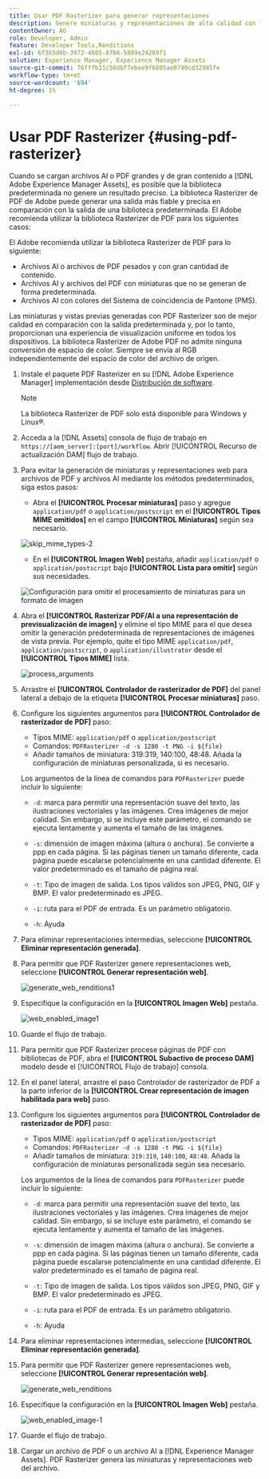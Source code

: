 ```yaml
---
title: Usar PDF Rasterizer para generar representaciones
description: Genere miniaturas y representaciones de alta calidad con la biblioteca Adobe PDF Rasterizer.
contentOwner: AG
role: Developer, Admin
feature: Developer Tools,Renditions
exl-id: 6f365d6b-3972-4885-8766-5889e24289f1
solution: Experience Manager, Experience Manager Assets
source-git-commit: 76fffb11c56dbf7ebee9f6805ae0799cd32985fe
workflow-type: tm+mt
source-wordcount: '694'
ht-degree: 1%

---
```


# Usar PDF Rasterizer {#using-pdf-rasterizer}

Cuando se cargan archivos AI o PDF grandes y de gran contenido a [!DNL Adobe Experience Manager Assets], es posible que la biblioteca predeterminada no genere un resultado preciso. La biblioteca Rasterizer de PDF de Adobe puede generar una salida más fiable y precisa en comparación con la salida de una biblioteca predeterminada. El Adobe recomienda utilizar la biblioteca Rasterizer de PDF para los siguientes casos:

El Adobe recomienda utilizar la biblioteca Rasterizer de PDF para lo siguiente:

* Archivos AI o archivos de PDF pesados y con gran cantidad de contenido.
* Archivos AI y archivos del PDF con miniaturas que no se generan de forma predeterminada.
* Archivos AI con colores del Sistema de coincidencia de Pantone (PMS).

Las miniaturas y vistas previas generadas con PDF Rasterizer son de mejor calidad en comparación con la salida predeterminada y, por lo tanto, proporcionan una experiencia de visualización uniforme en todos los dispositivos. La biblioteca Rasterizer de Adobe PDF no admite ninguna conversión de espacio de color. Siempre se envía al RGB independientemente del espacio de color del archivo de origen.

1. Instale el paquete PDF Rasterizer en su [!DNL Adobe Experience Manager] implementación desde [Distribución de software](https://experience.adobe.com/#/downloads/content/software-distribution/en/aem.html?package=/content/software-distribution/en/details.html/content/dam/aem/public/adobe/packages/cq650/product/assets/aem-assets-pdf-rasterizer-pkg-4.6.zip).

   >[!NOTE]
   >
   >La biblioteca Rasterizer de PDF solo está disponible para Windows y Linux®.

1. Acceda a la [!DNL Assets] consola de flujo de trabajo en `https://[aem_server]:[port]/workflow`. Abrir [!UICONTROL Recurso de actualización DAM] flujo de trabajo.

1. Para evitar la generación de miniaturas y representaciones web para archivos de PDF y archivos AI mediante los métodos predeterminados, siga estos pasos:

   * Abra el **[!UICONTROL Procesar miniaturas]** paso y agregue `application/pdf` o `application/postscript` en el **[!UICONTROL Tipos MIME omitidos]** en el campo **[!UICONTROL Miniaturas]** según sea necesario.

   ![skip_mime_types-2](assets/skip_mime_types-2.png)

   * En el **[!UICONTROL Imagen Web]** pestaña, añadir `application/pdf` o `application/postscript` bajo **[!UICONTROL Lista para omitir]** según sus necesidades.

   ![Configuración para omitir el procesamiento de miniaturas para un formato de imagen](assets/web_enabled_imageskiplist.png)

1. Abra el **[!UICONTROL Rasterizar PDF/AI a una representación de previsualización de imagen]** y elimine el tipo MIME para el que desea omitir la generación predeterminada de representaciones de imágenes de vista previa. Por ejemplo, quite el tipo MIME `application/pdf`, `application/postscript`, o `application/illustrator` desde el **[!UICONTROL Tipos MIME]** lista.

   ![process_arguments](assets/process_arguments.png)

1. Arrastre el **[!UICONTROL Controlador de rasterizador de PDF]** del panel lateral a debajo de la etiqueta **[!UICONTROL Procesar miniaturas]** paso.
1. Configure los siguientes argumentos para **[!UICONTROL Controlador de rasterizador de PDF]** paso:

   * Tipos MIME: `application/pdf` o `application/postscript`
   * Comandos: `PDFRasterizer -d -s 1280 -t PNG -i ${file}`
   * Añadir tamaños de miniatura: 319:319, 140:100, 48:48. Añada la configuración de miniaturas personalizada, si es necesario.

   Los argumentos de la línea de comandos para `PDFRasterizer` puede incluir lo siguiente:

   * `-d`: marca para permitir una representación suave del texto, las ilustraciones vectoriales y las imágenes. Crea imágenes de mejor calidad. Sin embargo, si se incluye este parámetro, el comando se ejecuta lentamente y aumenta el tamaño de las imágenes.

   * `-s`: dimensión de imagen máxima (altura o anchura). Se convierte a ppp en cada página. Si las páginas tienen un tamaño diferente, cada página puede escalarse potencialmente en una cantidad diferente. El valor predeterminado es el tamaño de página real.

   * `-t`: Tipo de imagen de salida. Los tipos válidos son JPEG, PNG, GIF y BMP. El valor predeterminado es JPEG.

   * `-i`: ruta para el PDF de entrada. Es un parámetro obligatorio.

   * `-h`: Ayuda

1. Para eliminar representaciones intermedias, seleccione **[!UICONTROL Eliminar representación generada]**.
1. Para permitir que PDF Rasterizer genere representaciones web, seleccione **[!UICONTROL Generar representación web]**.

   ![generate_web_renditions1](assets/generate_web_renditions1.png)

1. Especifique la configuración en la **[!UICONTROL Imagen Web]** pestaña.

   ![web_enabled_image1](assets/web_enabled_image1.png)

1. Guarde el flujo de trabajo.
1. Para permitir que PDF Rasterizer procese páginas de PDF con bibliotecas de PDF, abra el **[!UICONTROL Subactivo de proceso DAM]** modelo desde el [!UICONTROL Flujo de trabajo] consola.
1. En el panel lateral, arrastre el paso Controlador de rasterizador de PDF a la parte inferior de la **[!UICONTROL Crear representación de imagen habilitada para web]** paso.
1. Configure los siguientes argumentos para **[!UICONTROL Controlador de rasterizador de PDF]** paso:

   * Tipos MIME: `application/pdf` o `application/postscript`
   * Comandos: `PDFRasterizer -d -s 1280 -t PNG -i ${file}`
   * Añadir tamaños de miniatura: `319:319`, `140:100`, `48:48`. Añada la configuración de miniaturas personalizada según sea necesario.

   Los argumentos de la línea de comandos para `PDFRasterizer` puede incluir lo siguiente:

   * `-d`: marca para permitir una representación suave del texto, las ilustraciones vectoriales y las imágenes. Crea imágenes de mejor calidad. Sin embargo, si se incluye este parámetro, el comando se ejecuta lentamente y aumenta el tamaño de las imágenes.

   * `-s`: dimensión de imagen máxima (altura o anchura). Se convierte a ppp en cada página. Si las páginas tienen un tamaño diferente, cada página puede escalarse potencialmente en una cantidad diferente. El valor predeterminado es el tamaño de página real.

   * `-t`: Tipo de imagen de salida. Los tipos válidos son JPEG, PNG, GIF y BMP. El valor predeterminado es JPEG.

   * `-i`: ruta para el PDF de entrada. Es un parámetro obligatorio.

   * `-h`: Ayuda

1. Para eliminar representaciones intermedias, seleccione **[!UICONTROL Eliminar representación generada]**.
1. Para permitir que PDF Rasterizer genere representaciones web, seleccione **[!UICONTROL Generar representación web]**.

   ![generate_web_renditions](assets/generate_web_renditions.png)

1. Especifique la configuración en la **[!UICONTROL Imagen Web]** pestaña.

   ![web_enabled_image-1](assets/web_enabled_image-1.png)

1. Guarde el flujo de trabajo.
1. Cargar un archivo de PDF o un archivo AI a [!DNL Experience Manager Assets]. PDF Rasterizer genera las miniaturas y representaciones web del archivo.

